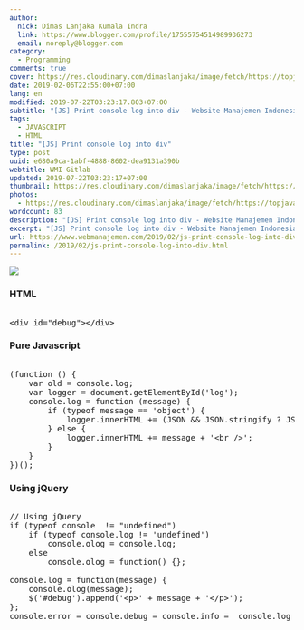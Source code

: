 ```yaml
---
author:
  nick: Dimas Lanjaka Kumala Indra
  link: https://www.blogger.com/profile/17555754514989936273
  email: noreply@blogger.com
category:
  - Programming
comments: true
cover: https://res.cloudinary.com/dimaslanjaka/image/fetch/https://topjavatutorial.com/wp-content/uploads/2016/08/consolelog.png
date: 2019-02-06T22:55:00+07:00
lang: en
modified: 2019-07-22T03:23:17.803+07:00
subtitle: "[JS] Print console log into div - Website Manajemen Indonesia"
tags:
  - JAVASCRIPT
  - HTML
title: "[JS] Print console log into div"
type: post
uuid: e680a9ca-1abf-4888-8602-dea9131a390b
webtitle: WMI Gitlab
updated: 2019-07-22T03:23:17+07:00
thumbnail: https://res.cloudinary.com/dimaslanjaka/image/fetch/https://topjavatutorial.com/wp-content/uploads/2016/08/consolelog.png
photos:
  - https://res.cloudinary.com/dimaslanjaka/image/fetch/https://topjavatutorial.com/wp-content/uploads/2016/08/consolelog.png
wordcount: 83
description: "[JS] Print console log into div - Website Manajemen Indonesia"
excerpt: "[JS] Print console log into div - Website Manajemen Indonesia"
url: https://www.webmanajemen.com/2019/02/js-print-console-log-into-div.html
permalink: /2019/02/js-print-console-log-into-div.html
---
```


<div><img src="https://res.cloudinary.com/dimaslanjaka/image/fetch/https://topjavatutorial.com/wp-content/uploads/2016/08/consolelog.png"></div> <h3>HTML</h3><pre><br>&lt;div id="debug"&gt;&lt;/div&gt;<br></pre><h3>Pure Javascript</h3><pre><br>(function () {<br>    var old = console.log;<br>    var logger = document.getElementById('log');<br>    console.log = function (message) {<br>        if (typeof message == 'object') {<br>            logger.innerHTML += (JSON &amp;&amp; JSON.stringify ? JSON.stringify(message) : message) + '&lt;br /&gt;';<br>        } else {<br>            logger.innerHTML += message + '&lt;br /&gt;';<br>        }<br>    }<br>})();<br></pre><h3>Using jQuery</h3><pre><br>// Using jQuery<br>if (typeof console  != "undefined") <br>    if (typeof console.log != 'undefined')<br>        console.olog = console.log;<br>    else<br>        console.olog = function() {};<br><br>console.log = function(message) {<br>    console.olog(message);<br>    $('#debug').append('&lt;p&gt;' + message + '&lt;/p&gt;');<br>};<br>console.error = console.debug = console.info =  console.log<br></pre>